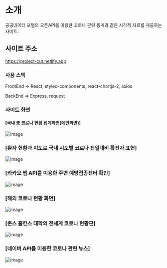 # 소개

공공데이터 포털의 오픈API를 이용한 코로나 관련 통계와 같은 시각적 자료를 제공하는 사이트.

## 사이트 주소

https://project-cut.netlify.app

### 사용 스택

FrontEnd
=> React, styled-components,  react-chartjs-2, axios

BackEnd
=> Express, request

### 사이트 화면

#### [국내 총 코로나 현황 집계화면(메인화면)]
![image](https://user-images.githubusercontent.com/51808985/146557756-707e1047-afc1-4985-b405-5dd8c3c034bb.png)

### [환자 현황과 지도로 국내 시도별 코로나 전일대비 확진자 표현]
![image](https://user-images.githubusercontent.com/51808985/146557815-0f383bfc-f082-4bd7-b3d5-9b1c152cd647.png)

### [카카오 맵 API를 이용한 주변 예방접종센터 확인]
![image](https://user-images.githubusercontent.com/51808985/146557835-5e177d5b-ea6a-47c4-adf2-fea12a10bd03.png)

### [해외 코로나 현황 화면]
![image](https://user-images.githubusercontent.com/51808985/146557857-6d74028e-8f69-4d19-968c-608dcb003a90.png)

### [존스 홉킨스 대학의 전세계 코로나 현황판]
![image](https://user-images.githubusercontent.com/51808985/146557884-b54d4445-ef69-4cbc-9766-056ea8aaa3a6.png)

### [네이버 API를 이용한 코로나 관련 뉴스]
![image](https://user-images.githubusercontent.com/51808985/146557901-303876e4-5073-4320-9e83-04c1ed50b425.png)

